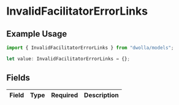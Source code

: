 # InvalidFacilitatorErrorLinks

## Example Usage

```typescript
import { InvalidFacilitatorErrorLinks } from "dwolla/models";

let value: InvalidFacilitatorErrorLinks = {};
```

## Fields

| Field       | Type        | Required    | Description |
| ----------- | ----------- | ----------- | ----------- |